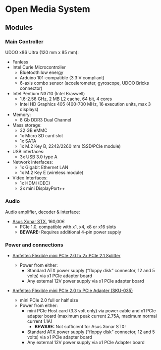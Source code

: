 # Open Media System

## Modules

### Main Controller

UDOO x86 Ultra (120 mm x 85 mm):
 * Fanless
 * Intel Curie Microcontroller
   * Bluetooth low energy
   * Arduino 101-compatible (3.3 V compliant)
   * 6-axis combo sensor (accelerometer, gyroscope, UDOO Bricks connector)
 * Intel Pentium N3710 (Intel Braswell)
   * 1.6-2.56 GHz, 2 MB L2 cache, 64 bit, 4 cores
   * Intel HD Graphics 405 (400-700 MHz, 16 execution units, max 3 displays)
 * Memory:
   * 8 Gb DDR3 Dual Channel
 * Mass storage:
   * 32 GB eMMC
   * 1x Micro SD card slot
   * 1x SATA
   * 1x M.2 Key B, 2242/2260 mm (SSD/PCIe module)
 * USB interfaces:
   * 3x USB 3.0 type A
 * Network interfaces:
   * 1x Gigabit Ethernet LAN
   * 1x M.2 Key E (wireless module)
 * Video Interfaces:
   * 1x HDMI (CEC)
   * 2x mini DisplayPort++

### Audio

Audio amplifier, decoder & interface:

 * [Asus Xonar STX](http://www.asus.com/Essence_HiFi_Audio/Xonar_Essence_STX/overview/), 160,00€
   * PCIe 1.0, compatible with x1, x4, x8 or x16 slots
   * **BEWARE:** Requires additional 4-pin power supply

### Power and connections

 * [Amfeltec Flexible mini PCIe 2.0 to 2x PCIe 2.1 Splitter](http://amfeltec.com/products/flexible-minipci-express-to-2-x1-pci-express-splitter/)
   * Power from either:
     * Standard ATX power supply (“floppy disk” connector, 12 and 5 volts) via x1 PCIe adapter board
     * Any external 12V power supply via x1 PCIe adapter board

 * [Amfeltec Flexible mini PCIe 2.0 to PCIe Adapter (SKU-035)](http://amfeltec.com/products/flexible-minipci-express-to-pci-express-adapter/)
   * mini PCIe 2.0 full or half size
   * Power from either:
     * mini PCIe Host card (3.3 volt only) via power cable and x1 PCIe adapter board (maximum peak current 2.75A, maximum normal current 1.1A)
       * **BEWARE:** Not sufficient for Asus Xonar STX!
     * Standard ATX power supply (“floppy disk” connector, 12 and 5 volts) via x1 PCIe adapter board
     * Any external 12V power supply via x1 PCIe Adapter board
